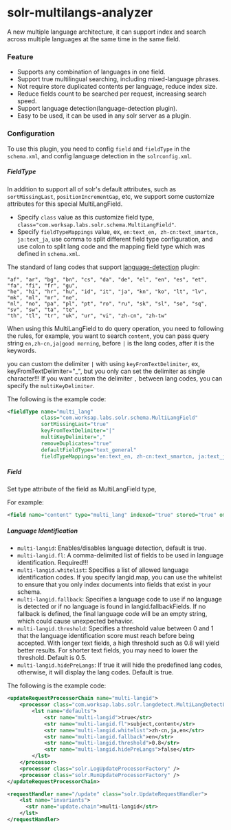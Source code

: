 solr-multilangs-analyzer
============================

A new multiple language architecture, it can support index and search across multiple languages at the same time in the same field.

### Feature

* Supports any combination of languages in one field.
* Support true multilingual searching, including mixed-language phrases.
* Not require store duplicated contents per language, reduce index size.
* Reduce fields count to be searched per request, increasing search speed.
* Support language detection(language-detection plugin).
* Easy to be used, it can be used in any solr server as a plugin.

### Configuration
To use this plugin, you need to config ```field``` and ```fieldType``` in the ```schema.xml```, and config language detection in the ```solrconfig.xml```.

##### FieldType

In addition to support all of solr's default attributes, such as ```sortMissingLast```, ```positionIncrementGap```, etc,
we support some customize attributes for this special MultiLangField.

* Specify ```class``` value as this customize field type, ```class="com.worksap.labs.solr.schema.MultiLangField"```.
* Specify ```fieldTypeMappings``` value, ex, ```en:text_en, zh-cn:text_smartcn, ja:text_ja```, use comma to split different field type configuration,
and use colon to split lang code and the mapping field type which was defined in ```schema.xml```.

The standard of lang codes that support [language-detection](https://code.google.com/p/language-detection/) plugin:

```
"af", "ar", "bg", "bn", "cs", "da", "de", "el", "en", "es", "et", "fa", "fi", "fr", "gu",
"he", "hi", "hr", "hu", "id", "it", "ja", "kn", "ko", "lt", "lv", "mk", "ml", "mr", "ne",
"nl", "no", "pa", "pl", "pt", "ro", "ru", "sk", "sl", "so", "sq", "sv", "sw", "ta", "te",
"th", "tl", "tr", "uk", "ur", "vi", "zh-cn", "zh-tw"
```

When using this MultiLangField to do query operation, you need to following the rules, for example, you want to search ```content```,
you can pass query string ```en,zh-cn,ja|good morning```, before ```|``` is the lang codes, after it is the keywords.

you can custom the delimiter ```|``` with using ```keyFromTextDelimiter```, ex, keyFromTextDelimiter="_", but you only can set the delimiter as single character!!!
If you want custom the delimiter ```,``` between lang codes, you can specify the ```multiKeyDelimiter```.

The following is the example code:

```xml
<fieldType name="multi_lang"
           class="com.worksap.labs.solr.schema.MultiLangField"
           sortMissingLast="true"
           keyFromTextDelimiter="|"
           multiKeyDelimiter=","
           removeDuplicates="true"
           defaultFieldType="text_general"
           fieldTypeMappings="en:text_en, zh-cn:text_smartcn, ja:text_ja"/>
```

##### Field

Set type attribute of the field as MultiLangField type,

For example:

```xml
<field name="content" type="multi_lang" indexed="true" stored="true" omitNorms="true"/>
```

##### Language Identification

* ```multi-langid```: Enables/disables language detection, default is true.
* ```multi-langid.fl```: A comma-delimited list of fields to be used in language identification. Required!!!
* ```multi-langid.whitelist```: Specifies a list of allowed language identification codes.
If you specify langid.map, you can use the whitelist to ensure that you only index documents into fields that exist in your schema.
* ```multi-langid.fallback```: Specifies a language code to use if no language is detected or if no language is found in langid.fallbackFields.
If no fallback is defined, the final language code will be an empty string, which could cause unexpected behavior.
* ```multi-langid.threshold```: Specifies a threshold value between 0 and 1 that the language identification score must reach before being accepted.
With longer text fields, a high threshold such as 0.8 will yield better results. For shorter text fields, you may need to lower the threshold. Default is 0.5.
* ```multi-langid.hidePreLangs```: If true it will hide the predefined lang codes, otherwise, it will display the lang codes. Default is true.

The following is the example code:

```xml
<updateRequestProcessorChain name="multi-langid">
	<processor class="com.worksap.labs.solr.langdetect.MultiLangDetectLanguageIdentifierUpdateProcessorFactory">
        <lst name="defaults">
            <str name="multi-langid">true</str>
            <str name="multi-langid.fl">subject,content</str>
            <str name="multi-langid.whitelist">zh-cn,ja,en</str>
            <str name="multi-langid.fallback">en</str>
            <str name="multi-langid.threshold">0.8</str>
            <str name="multi-langid.hidePreLangs">false</str>
        </lst>
    </processor>
    <processor class="solr.LogUpdateProcessorFactory" />
    <processor class="solr.RunUpdateProcessorFactory" />
</updateRequestProcessorChain>

<requestHandler name="/update" class="solr.UpdateRequestHandler">
    <lst name="invariants">
      <str name="update.chain">multi-langid</str>
    </lst>
</requestHandler>
```
